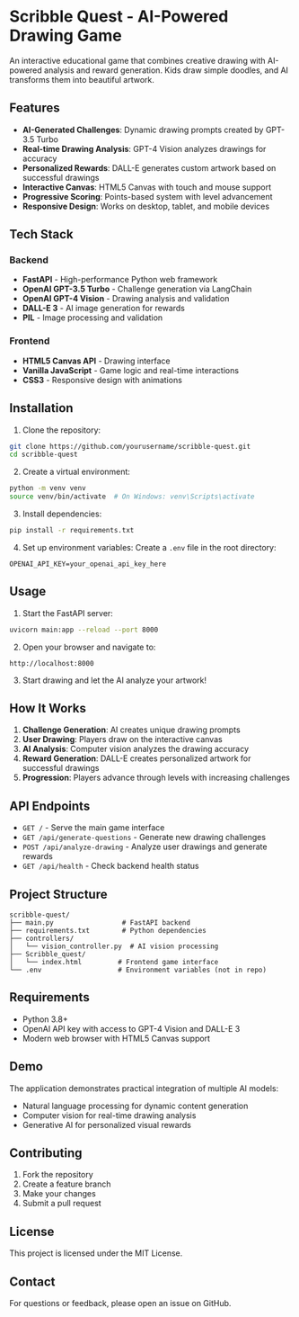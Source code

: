 # Scribble Quest - AI-Powered Drawing Game

An interactive educational game that combines creative drawing with AI-powered analysis and reward generation. Kids draw simple doodles, and AI transforms them into beautiful artwork.

## Features

- **AI-Generated Challenges**: Dynamic drawing prompts created by GPT-3.5 Turbo
- **Real-time Drawing Analysis**: GPT-4 Vision analyzes drawings for accuracy
- **Personalized Rewards**: DALL-E generates custom artwork based on successful drawings
- **Interactive Canvas**: HTML5 Canvas with touch and mouse support
- **Progressive Scoring**: Points-based system with level advancement
- **Responsive Design**: Works on desktop, tablet, and mobile devices

## Tech Stack

### Backend
- **FastAPI** - High-performance Python web framework
- **OpenAI GPT-3.5 Turbo** - Challenge generation via LangChain
- **OpenAI GPT-4 Vision** - Drawing analysis and validation
- **DALL-E 3** - AI image generation for rewards
- **PIL** - Image processing and validation

### Frontend
- **HTML5 Canvas API** - Drawing interface
- **Vanilla JavaScript** - Game logic and real-time interactions
- **CSS3** - Responsive design with animations

## Installation

1. Clone the repository:
```bash
git clone https://github.com/yourusername/scribble-quest.git
cd scribble-quest
```

2. Create a virtual environment:
```bash
python -m venv venv
source venv/bin/activate  # On Windows: venv\Scripts\activate
```

3. Install dependencies:
```bash
pip install -r requirements.txt
```

4. Set up environment variables:
Create a `.env` file in the root directory:
```
OPENAI_API_KEY=your_openai_api_key_here
```

## Usage

1. Start the FastAPI server:
```bash
uvicorn main:app --reload --port 8000
```

2. Open your browser and navigate to:
```
http://localhost:8000
```

3. Start drawing and let the AI analyze your artwork!

## How It Works

1. **Challenge Generation**: AI creates unique drawing prompts
2. **User Drawing**: Players draw on the interactive canvas
3. **AI Analysis**: Computer vision analyzes the drawing accuracy
4. **Reward Generation**: DALL-E creates personalized artwork for successful drawings
5. **Progression**: Players advance through levels with increasing challenges

## API Endpoints

- `GET /` - Serve the main game interface
- `GET /api/generate-questions` - Generate new drawing challenges
- `POST /api/analyze-drawing` - Analyze user drawings and generate rewards
- `GET /api/health` - Check backend health status

## Project Structure

```
scribble-quest/
├── main.py                 # FastAPI backend
├── requirements.txt        # Python dependencies
├── controllers/
│   └── vision_controller.py  # AI vision processing
├── Scribble_quest/
│   └── index.html         # Frontend game interface
└── .env                   # Environment variables (not in repo)
```

## Requirements

- Python 3.8+
- OpenAI API key with access to GPT-4 Vision and DALL-E 3
- Modern web browser with HTML5 Canvas support

## Demo

The application demonstrates practical integration of multiple AI models:
- Natural language processing for dynamic content generation
- Computer vision for real-time drawing analysis
- Generative AI for personalized visual rewards

## Contributing

1. Fork the repository
2. Create a feature branch
3. Make your changes
4. Submit a pull request

## License

This project is licensed under the MIT License.

## Contact

For questions or feedback, please open an issue on GitHub.
